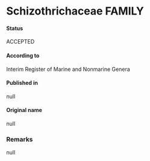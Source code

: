 Schizothrichaceae FAMILY
=======

#### Status
ACCEPTED

#### According to
Interim Register of Marine and Nonmarine Genera

#### Published in
null

#### Original name
null

### Remarks
null